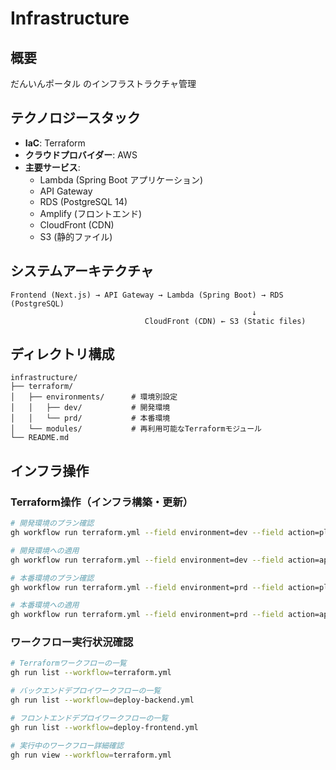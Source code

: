 # Infrastructure

## 概要

だんいんポータル のインフラストラクチャ管理

## テクノロジースタック

- **IaC**: Terraform
- **クラウドプロバイダー**: AWS
- **主要サービス**:
  - Lambda (Spring Boot アプリケーション)
  - API Gateway
  - RDS (PostgreSQL 14)
  - Amplify (フロントエンド)
  - CloudFront (CDN)
  - S3 (静的ファイル)

## システムアーキテクチャ

```
Frontend (Next.js) → API Gateway → Lambda (Spring Boot) → RDS (PostgreSQL)
                                                      ↓
                              CloudFront (CDN) ← S3 (Static files)
```

## ディレクトリ構成

```
infrastructure/
├── terraform/
│   ├── environments/      # 環境別設定
│   │   ├── dev/           # 開発環境
│   │   └── prd/           # 本番環境
│   └── modules/           # 再利用可能なTerraformモジュール
└── README.md
```

## インフラ操作

### Terraform操作（インフラ構築・更新）

```bash
# 開発環境のプラン確認
gh workflow run terraform.yml --field environment=dev --field action=plan

# 開発環境への適用
gh workflow run terraform.yml --field environment=dev --field action=apply

# 本番環境のプラン確認
gh workflow run terraform.yml --field environment=prd --field action=plan

# 本番環境への適用
gh workflow run terraform.yml --field environment=prd --field action=apply
```

### ワークフロー実行状況確認

```bash
# Terraformワークフローの一覧
gh run list --workflow=terraform.yml

# バックエンドデプロイワークフローの一覧
gh run list --workflow=deploy-backend.yml

# フロントエンドデプロイワークフローの一覧
gh run list --workflow=deploy-frontend.yml

# 実行中のワークフロー詳細確認
gh run view --workflow=terraform.yml
```

